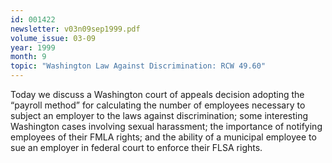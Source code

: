 ```yaml
---
id: 001422
newsletter: v03n09sep1999.pdf
volume_issue: 03-09
year: 1999
month: 9
topic: "Washington Law Against Discrimination: RCW 49.60"
---
```


Today we discuss a Washington court of appeals decision adopting the “payroll method” for
calculating the number of employees necessary to subject an employer to the laws against
discrimination; some interesting Washington cases involving sexual harassment; the importance of notifying employees of their FMLA rights; and the ability of a municipal employee to sue an employer in federal court to enforce their FLSA rights.